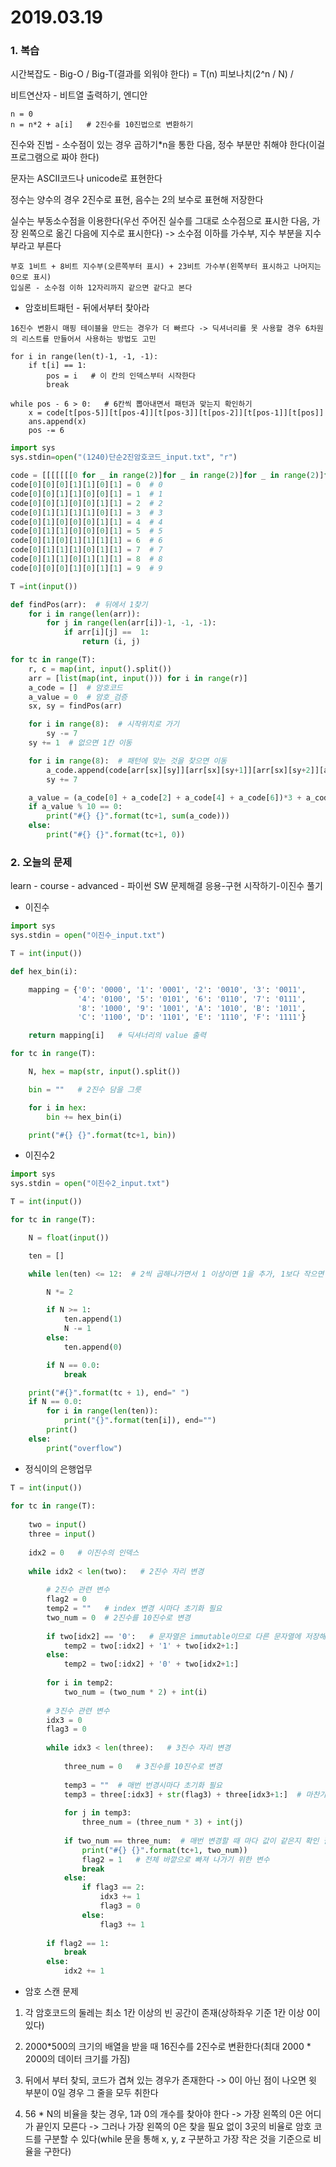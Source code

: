 # 2019.03.19





### 1. 복습

시간복잡도 - Big-O / Big-T(결과를 외워야 한다) = T(n) 피보나치(2^n / N) / 

비트연산자 - 비트열 출력하기, 엔디안

```
n = 0
n = n*2 + a[i]   # 2진수를 10진법으로 변환하기
```

진수와 진법 - 소수점이 있는 경우 곱하기*n을 통한 다음, 정수 부분만 취해야 한다(이걸 프로그램으로 짜야 한다)

문자는 ASCII코드나 unicode로 표현한다

정수는 양수의 경우 2진수로 표현, 음수는 2의 보수로 표현해 저장한다

실수는 부동소수점을 이용한다(우선 주어진 실수를 그대로 소수점으로 표시한 다음, 가장 왼쪽으로 옮긴 다음에 지수로 표시한다) -> 소수점 이하를 가수부, 지수 부분을 지수부라고 부른다

```
부호 1비트 + 8비트 지수부(오른쪽부터 표시) + 23비트 가수부(왼쪽부터 표시하고 나머지는 0으로 표시)
입실론 - 소수점 이하 12자리까지 같으면 같다고 본다
```



* 암호비트패턴 - 뒤에서부터 찾아라

```
16진수 변환시 매핑 테이블을 만드는 경우가 더 빠르다 -> 딕셔너리를 못 사용할 경우 6차원의 리스트를 만들어서 사용하는 방법도 고민

for i in range(len(t)-1, -1, -1):
    if t[i] == 1:
        pos = i   # 이 칸의 인덱스부터 시작한다
        break
        
while pos - 6 > 0:   # 6칸씩 뽑아내면서 패턴과 맞는지 확인하기
    x = code[t[pos-5]][t[pos-4]][t[pos-3]][t[pos-2]][t[pos-1]][t[pos]]
    ans.append(x)
    pos -= 6
```



```python
import sys
sys.stdin=open("(1240)단순2진암호코드_input.txt", "r")

code = [[[[[[[0 for _ in range(2)]for _ in range(2)]for _ in range(2)]for _ in range(2)]for _ in range(2)]for _ in range(2)]for _ in range(2)]  # 7차원 매핑테이블(메모리가 손해보아도 속도는 빠르다)
code[0][0][0][1][1][0][1] = 0  # 0
code[0][0][1][1][0][0][1] = 1  # 1
code[0][0][1][0][0][1][1] = 2  # 2
code[0][1][1][1][1][0][1] = 3  # 3
code[0][1][0][0][0][1][1] = 4  # 4
code[0][1][1][0][0][0][1] = 5  # 5
code[0][1][0][1][1][1][1] = 6  # 6
code[0][1][1][1][0][1][1] = 7  # 7
code[0][1][1][0][1][1][1] = 8  # 8
code[0][0][0][1][0][1][1] = 9  # 9

T =int(input())

def findPos(arr):  # 뒤에서 1찾기
    for i in range(len(arr)):
        for j in range(len(arr[i])-1, -1, -1):
            if arr[i][j] ==  1:
                return (i, j)

for tc in range(T):
    r, c = map(int, input().split())
    arr = [list(map(int, input())) for i in range(r)]
    a_code = []  # 암호코드
    a_value = 0  # 암호_검증
    sx, sy = findPos(arr)

    for i in range(8):  # 시작위치로 가기
        sy -= 7
    sy += 1  # 없으면 1칸 이동

    for i in range(8):  # 패턴에 맞는 것을 찾으면 이동
        a_code.append(code[arr[sx][sy]][arr[sx][sy+1]][arr[sx][sy+2]][arr[sx][sy+3]][arr[sx][sy+4]][arr[sx][sy+5]][arr[sx][sy+6]])
        sy += 7

    a_value = (a_code[0] + a_code[2] + a_code[4] + a_code[6])*3 + a_code[1] + a_code[3] + a_code[5] + a_code[7]
    if a_value % 10 == 0:
        print("#{} {}".format(tc+1, sum(a_code)))
    else:
        print("#{} {}".format(tc+1, 0))
```



### 2. 오늘의 문제

learn - course - advanced - 파이썬 SW 문제해결 응용-구현 시작하기-이진수 풀기



* 이진수

```python
import sys
sys.stdin = open("이진수_input.txt")

T = int(input())

def hex_bin(i):

    mapping = {'0': '0000', '1': '0001', '2': '0010', '3': '0011',
               '4': '0100', '5': '0101', '6': '0110', '7': '0111',
               '8': '1000', '9': '1001', 'A': '1010', 'B': '1011',
               'C': '1100', 'D': '1101', 'E': '1110', 'F': '1111'}

    return mapping[i]   # 딕셔너리의 value 출력

for tc in range(T):

    N, hex = map(str, input().split())

    bin = ""   # 2진수 담을 그릇

    for i in hex:
        bin += hex_bin(i)

    print("#{} {}".format(tc+1, bin))
```



* 이진수2

```python
import sys
sys.stdin = open("이진수2_input.txt")

T = int(input())

for tc in range(T):

    N = float(input())

    ten = []

    while len(ten) <= 12:  # 2씩 곱해나가면서 1 이상이면 1을 추가, 1보다 작으면 0 추가

        N *= 2

        if N >= 1:
            ten.append(1)
            N -= 1
        else:
            ten.append(0)

        if N == 0.0:
            break

    print("#{}".format(tc + 1), end=" ")
    if N == 0.0:
        for i in range(len(ten)):
            print("{}".format(ten[i]), end="")
        print()
    else:
        print("overflow")
```



* 정식이의 은행업무

```python
T = int(input())
 
for tc in range(T):
 
    two = input()
    three = input()
 
    idx2 = 0   # 이진수의 인덱스
 
    while idx2 < len(two):   # 2진수 자리 변경
 
        # 2진수 관련 변수
        flag2 = 0
        temp2 = ""   # index 변경 시마다 초기화 필요
        two_num = 0  # 2진수를 10진수로 변경
 
        if two[idx2] == '0':   # 문자열은 immutable이므로 다른 문자열에 저장해야 한다
            temp2 = two[:idx2] + '1' + two[idx2+1:]
        else:
            temp2 = two[:idx2] + '0' + two[idx2+1:]
 
        for i in temp2:
            two_num = (two_num * 2) + int(i)
 
        # 3진수 관련 변수
        idx3 = 0
        flag3 = 0
 
        while idx3 < len(three):   # 3진수 자리 변경
 
            three_num = 0   # 3진수를 10진수로 변경
 
            temp3 = ""  # 매번 번경시마다 초기화 필요
            temp3 = three[:idx3] + str(flag3) + three[idx3+1:]  # 마찬가지로 3진수를 다른 문자열에 저장함
 
            for j in temp3:
                three_num = (three_num * 3) + int(j)
 
            if two_num == three_num:  # 매번 변경할 때 마다 값이 같은지 확인 필요
                print("#{} {}".format(tc+1, two_num))
                flag2 = 1   # 전체 바깥으로 빠져 나가기 위한 변수
                break
            else:
                if flag3 == 2:
                    idx3 += 1
                    flag3 = 0
                else:
                    flag3 += 1
 
        if flag2 == 1:
            break
        else:
            idx2 += 1
```



* 암호 스캔 문제

1. 각 암호코드의 둘레는 최소 1칸 이상의 빈 공간이 존재(상하좌우 기준 1칸 이상 0이 있다)

2. 2000*500의 크기의 배열을 받을 때 16진수를 2진수로 변환한다(최대 2000 * 2000의 데이터 크기를 가짐)

3. 뒤에서 부터 찾되, 코드가 겹쳐 있는 경우가 존재한다 -> 0이 아닌 점이 나오면 윗 부분이 0일 경우 그 줄을 모두 취한다

4. 56 * N의 비율을 찾는 경우, 1과 0의 개수를 찾아야 한다 -> 가장 왼쪽의 0은 어디가 끝인지 모른다 -> 그러나 가장 왼쪽의 0은 찾을 필요 없이 3곳의 비율로 암호 코드를 구분할 수 있다(while 문을 통해 x, y, z 구분하고 가장 작은 것을 기준으로 비율을 구한다)









